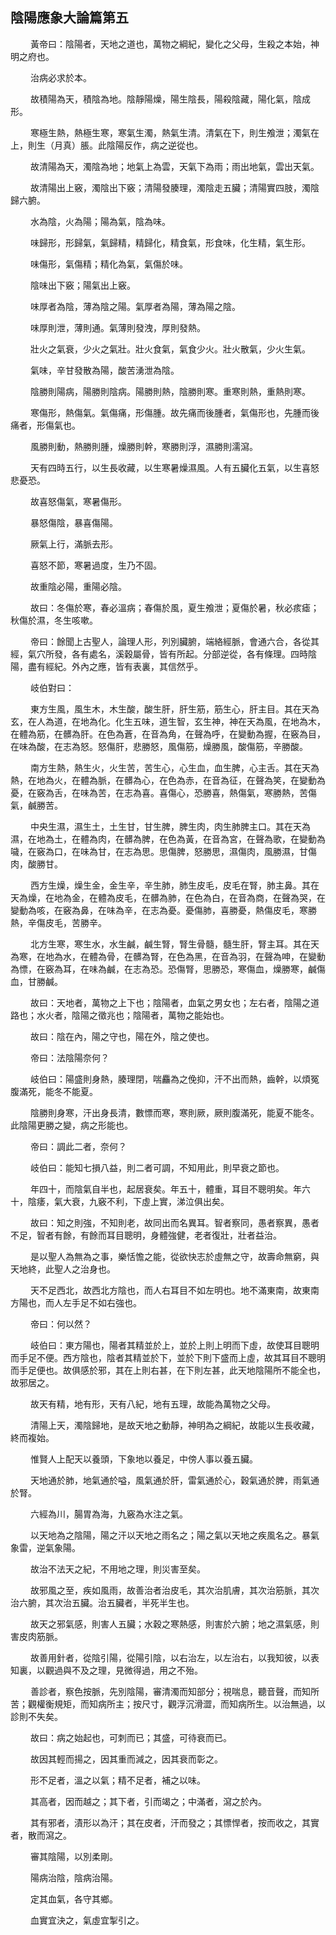 ## 陰陽應象大論篇第五
<p>&emsp;&emsp;
黃帝曰：陰陽者，天地之道也，萬物之綱紀，變化之父母，生殺之本始，神明之府也。
</p>
<p>&emsp;&emsp;
治病必求於本。
</p>
<p>&emsp;&emsp;
故積陽為天，積陰為地。陰靜陽燥，陽生陰長，陽殺陰藏，陽化氣，陰成形。
</p>
<p>&emsp;&emsp;
寒極生熱，熱極生寒，寒氣生濁，熱氣生清。清氣在下，則生飧泄；濁氣在上，則生（月真）脹。此陰陽反作，病之逆從也。
</p>
<p>&emsp;&emsp;
故清陽為天，濁陰為地；地氣上為雲，天氣下為雨；雨出地氣，雲出天氣。
</p>
<p>&emsp;&emsp;
故清陽出上竅，濁陰出下竅；清陽發腠理，濁陰走五臟；清陽實四肢，濁陰歸六腑。
</p>
<p>&emsp;&emsp;
水為陰，火為陽；陽為氣，陰為味。
</p>
<p>&emsp;&emsp;
味歸形，形歸氣，氣歸精，精歸化，精食氣，形食味，化生精，氣生形。
</p>
<p>&emsp;&emsp;
味傷形，氣傷精；精化為氣，氣傷於味。
</p>
<p>&emsp;&emsp;
陰味出下竅；陽氣出上竅。
</p>
<p>&emsp;&emsp;
味厚者為陰，薄為陰之陽。氣厚者為陽，薄為陽之陰。
</p>
<p>&emsp;&emsp;
味厚則泄，薄則通。氣薄則發洩，厚則發熱。
</p>
<p>&emsp;&emsp;
壯火之氣衰，少火之氣壯。壯火食氣，氣食少火。壯火散氣，少火生氣。
</p>
<p>&emsp;&emsp;
氣味，辛甘發散為陽，酸苦湧泄為陰。
</p>
<p>&emsp;&emsp;
陰勝則陽病，陽勝則陰病。陽勝則熱，陰勝則寒。重寒則熱，重熱則寒。
</p>
<p>&emsp;&emsp;
寒傷形，熱傷氣。氣傷痛，形傷腫。故先痛而後腫者，氣傷形也，先腫而後痛者，形傷氣也。
</p>
<p>&emsp;&emsp;
風勝則動，熱勝則腫，燥勝則幹，寒勝則浮，濕勝則濡瀉。
</p>
<p>&emsp;&emsp;
天有四時五行，以生長收藏，以生寒暑燥濕風。人有五臟化五氣，以生喜怒悲憂恐。
</p>
<p>&emsp;&emsp;
故喜怒傷氣，寒暑傷形。
</p>
<p>&emsp;&emsp;
暴怒傷陰，暴喜傷陽。
</p>
<p>&emsp;&emsp;
厥氣上行，滿脈去形。
</p>
<p>&emsp;&emsp;
喜怒不節，寒暑過度，生乃不固。
</p>
<p>&emsp;&emsp;
故重陰必陽，重陽必陰。
</p>
<p>&emsp;&emsp;
故曰：冬傷於寒，春必溫病；春傷於風，夏生飧泄；夏傷於暑，秋必痎瘧；秋傷於濕，冬生咳嗽。
</p>
<p>&emsp;&emsp;
帝曰：餘聞上古聖人，論理人形，列別臟腑，端絡經脈，會通六合，各從其經，氣穴所發，各有處名，溪穀屬骨，皆有所起。分部逆從，各有條理。四時陰陽，盡有經紀。外內之應，皆有表裏，其信然乎。
</p>
<p>&emsp;&emsp;
岐伯對曰：
</p>
<p>&emsp;&emsp;
東方生風，風生木，木生酸，酸生肝，肝生筋，筋生心，肝主目。其在天為玄，在人為道，在地為化。化生五味，道生智，玄生神，神在天為風，在地為木，在體為筋，在髒為肝。在色為蒼，在音為角，在聲為呼，在變動為握，在竅為目，在味為酸，在志為怒。怒傷肝，悲勝怒，風傷筋，燥勝風，酸傷筋，辛勝酸。
</p>
<p>&emsp;&emsp;
南方生熱，熱生火，火生苦，苦生心，心生血，血生脾，心主舌。其在天為熱，在地為火，在體為脈，在髒為心，在色為赤，在音為征，在聲為笑，在變動為憂，在竅為舌，在味為苦，在志為喜。喜傷心，恐勝喜，熱傷氣，寒勝熱，苦傷氣，鹹勝苦。
</p>
<p>&emsp;&emsp;
中央生濕，濕生土，土生甘，甘生脾，脾生肉，肉生肺脾主口。其在天為濕，在地為土，在體為肉，在髒為脾，在色為黃，在音為宮，在聲為歌，在變動為噦，在竅為口，在味為甘，在志為思。思傷脾，怒勝思，濕傷肉，風勝濕，甘傷肉，酸勝甘。
</p>
<p>&emsp;&emsp;
西方生燥，燥生金，金生辛，辛生肺，肺生皮毛，皮毛在腎，肺主鼻。其在天為燥，在地為金，在體為皮毛，在髒為肺，在色為白，在音為商，在聲為哭，在變動為咳，在竅為鼻，在味為辛，在志為憂。憂傷肺，喜勝憂，熱傷皮毛，寒勝熱，辛傷皮毛，苦勝辛。
</p>
<p>&emsp;&emsp;
北方生寒，寒生水，水生鹹，鹹生腎，腎生骨髓，髓生肝，腎主耳。其在天為寒，在地為水，在體為骨，在髒為腎，在色為黑，在音為羽，在聲為呻，在變動為慓，在竅為耳，在味為鹹，在志為恐。恐傷腎，思勝恐，寒傷血，燥勝寒，鹹傷血，甘勝鹹。
</p>
<p>&emsp;&emsp;
故曰：天地者，萬物之上下也；陰陽者，血氣之男女也；左右者，陰陽之道路也；水火者，陰陽之徵兆也；陰陽者，萬物之能始也。
</p>
<p>&emsp;&emsp;
故曰：陰在內，陽之守也，陽在外，陰之使也。
</p>
<p>&emsp;&emsp;
帝曰：法陰陽奈何？
</p>
<p>&emsp;&emsp;
岐伯曰：陽盛則身熱，腠理閉，喘麤為之俛抑，汗不出而熱，齒幹，以煩冤腹滿死，能冬不能夏。
</p>
<p>&emsp;&emsp;
陰勝則身寒，汗出身長清，數慓而寒，寒則厥，厥則腹滿死，能夏不能冬。此陰陽更勝之變，病之形能也。
</p>
<p>&emsp;&emsp;
帝曰：調此二者，奈何？
</p>
<p>&emsp;&emsp;
岐伯曰：能知七損八益，則二者可調，不知用此，則早衰之節也。
</p>
<p>&emsp;&emsp;
年四十，而陰氣自半也，起居衰矣。年五十，體重，耳目不聰明矣。年六十，陰痿，氣大衰，九竅不利，下虛上實，涕泣俱出矣。
</p>
<p>&emsp;&emsp;
故曰：知之則強，不知則老，故同出而名異耳。智者察同，愚者察異，愚者不足，智者有餘，有餘而耳目聰明，身體強健，老者復壯，壯者益治。
</p>
<p>&emsp;&emsp;
是以聖人為無為之事，樂恬憺之能，從欲快志於虛無之守，故壽命無窮，與天地終，此聖人之治身也。
</p>
<p>&emsp;&emsp;
天不足西北，故西北方陰也，而人右耳目不如左明也。地不滿東南，故東南方陽也，而人左手足不如右強也。
</p>
<p>&emsp;&emsp;
帝曰：何以然？
</p>
<p>&emsp;&emsp;
岐伯曰：東方陽也，陽者其精並於上，並於上則上明而下虛，故使耳目聰明而手足不便。西方陰也，陰者其精並於下，並於下則下盛而上虛，故其耳目不聰明而手足便也。故俱感於邪，其在上則右甚，在下則左甚，此天地陰陽所不能全也，故邪居之。
</p>
<p>&emsp;&emsp;
故天有精，地有形，天有八紀，地有五理，故能為萬物之父母。
</p>
<p>&emsp;&emsp;
清陽上天，濁陰歸地，是故天地之動靜，神明為之綱紀，故能以生長收藏，終而複始。
</p>
<p>&emsp;&emsp;
惟賢人上配天以養頭，下象地以養足，中傍人事以養五臟。
</p>
<p>&emsp;&emsp;
天地通於肺，地氣通於嗌，風氣通於肝，雷氣通於心，穀氣通於脾，雨氣通於腎。
</p>
<p>&emsp;&emsp;
六經為川，腸胃為海，九竅為水注之氣。
</p>
<p>&emsp;&emsp;
以天地為之陰陽，陽之汗以天地之雨名之；陽之氣以天地之疾風名之。暴氣象雷，逆氣象陽。
</p>
<p>&emsp;&emsp;
故治不法天之紀，不用地之理，則災害至矣。
</p>
<p>&emsp;&emsp;
故邪風之至，疾如風雨，故善治者治皮毛，其次治肌膚，其次治筋脈，其次治六腑，其次治五臟。治五臟者，半死半生也。
</p>
<p>&emsp;&emsp;
故天之邪氣感，則害人五臟；水穀之寒熱感，則害於六腑；地之濕氣感，則害皮肉筋脈。
</p>
<p>&emsp;&emsp;
故善用針者，從陰引陽，從陽引陰，以右治左，以左治右，以我知彼，以表知裏，以觀過與不及之理，見微得過，用之不殆。
</p>
<p>&emsp;&emsp;
善診者，察色按脈，先別陰陽，審清濁而知部分；視喘息，聽音聲，而知所苦；觀權衡規矩，而知病所主；按尺寸，觀浮沉滑澀，而知病所生。以治無過，以診則不失矣。
</p>
<p>&emsp;&emsp;
故曰：病之始起也，可刺而已；其盛，可待衰而已。
</p>
<p>&emsp;&emsp;
故因其輕而揚之，因其重而減之，因其衰而彰之。
</p>
<p>&emsp;&emsp;
形不足者，溫之以氣；精不足者，補之以味。
</p>
<p>&emsp;&emsp;
其高者，因而越之；其下者，引而竭之；中滿者，瀉之於內。
</p>
<p>&emsp;&emsp;
其有邪者，漬形以為汗；其在皮者，汗而發之；其慓悍者，按而收之，其實者，散而瀉之。
</p>
<p>&emsp;&emsp;
審其陰陽，以別柔剛。
</p>
<p>&emsp;&emsp;
陽病治陰，陰病治陽。
</p>
<p>&emsp;&emsp;
定其血氣，各守其鄉。
</p>
<p>&emsp;&emsp;
血實宜決之，氣虛宜掣引之。
</p>